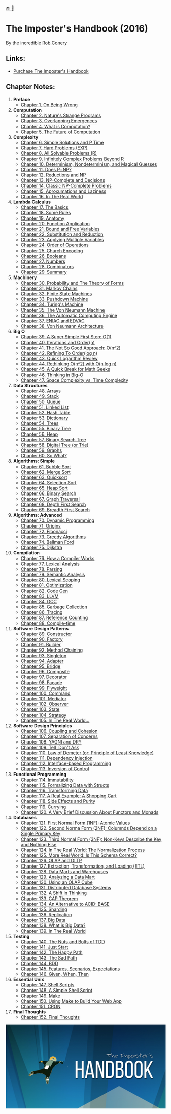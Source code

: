 [🔙 🏡](../README.md)

# The Imposter's Handbook (2016)

By the incredible [Rob Conery](https://rob.conery.io/)

## Links:

- [Purchase The Imposter's Handbook](https://bigmachine.io/products/the-imposters-handbook/)

## Chapter Notes:

01. **Preface**
    - [Chapter 1. On Being Wrong](ch001-on-being-wrong.md)
02. **Computation**
    - [Chapter 2. Nature's Strange Programs](ch002-natures-strange-programs.md)
    - [Chapter 3. Overlapping Emergences](ch003-overlapping-emergences.md)
    - [Chapter 4. What is Computation?](ch004-what-is-computation.md)
    - [Chapter 5. The Future of Computation](ch005-the-future-of-computation.md)
03. **Complexity**
    - [Chapter 6. Simple Solutions and P Time](ch006-simple-solutions-and-p-time.md)
    - [Chapter 7. Hard Problems (EXP)](ch007-hard-problems-exp.md)
    - [Chapter 8. All Solvable Problems (R)](ch008-all-solvable-problems-r.md)
    - [Chapter 9. Infinitely Complex Problems Beyond R](ch009-infinitely-complex-problems-beyond-r.md)
    - [Chapter 10. Determinism, Nondeterminism, and Magical Guesses](ch010-determinism-nondeterminism-and-magical-guesses.md)
    - [Chapter 11. Does P=NP?](ch011-does-p-np.md)
    - [Chapter 12. Reductions and NP](ch012-reductions-and-np.md)
    - [Chapter 13. NP-Complete and Decisions](ch013-np-complete-and-decisions.md)
    - [Chapter 14. Classic NP-Complete Problems](ch014-classic-np-complete-problems.md)
    - [Chapter 15. Aproxumations and Laziness](ch015-aproxumations-and-laziness.md)
    - [Chapter 16. In The Real World](ch016-in-the-real-world.md)
04. **Lambda Calculus**
    - [Chapter 17. The Basics](ch017-the-basics.md)
    - [Chapter 18. Some Rules](ch018-some-rules.md)
    - [Chapter 19. Anatomy](ch019-anatomy.md)
    - [Chapter 20. Function Application](ch020-function-application.md)
    - [Chapter 21. Bound and Free Variables](ch021-bound-and-free-variables.md)
    - [Chapter 22. Substitution and Reduction](ch022-substitution-and-reduction.md)
    - [Chapter 23. Applying Multiple Variables](ch023-applying-multiple-variables.md)
    - [Chapter 24. Order of Operations](ch024-order-of-operations.md)
    - [Chapter 25. Church Encoding](ch025-church-encoding.md)
    - [Chapter 26. Booleans](ch026-booleans.md)
    - [Chapter 27. Numbers](ch027-numbers.md)
    - [Chapter 28. Combinators](ch028-combinators.md)
    - [Chapter 29. Summary](ch029-summary.md)
05. **Machinery**
    - [Chapter 30. Probability and The Theory of Forms](ch030-probability-and-the-theory-of-forms.md)
    - [Chapter 31. Markov Chains](ch031-markov-chains.md)
    - [Chapter 32. Finite State Machines](ch032-finite-state-machines.md)
    - [Chapter 33. Pushdown Machine](ch033-pushdown-machine.md)
    - [Chapter 34. Turing's Machine](ch034-turings-machine.md)
    - [Chapter 35. The Von Neumann Machine](ch035-the-von-neumann-machine.md)
    - [Chapter 36. The Automatic Computing Engine](ch036-the-automatic-computing-engine.md)
    - [Chapter 37. ENIAC and EDVAC](ch037-eniac-and-edvac.md)
    - [Chapter 38. Von Neumann Architecture](ch038-von-neumann-architecture.md)
06. **Big O**
    - [Chapter 39. A Super Simple First Step: O(1)](ch039-a-super-simple-first-step-o-1.md)
    - [Chapter 40. Iterations and Order(n)](ch040-iterations-and-order-n.md)
    - [Chapter 41. The Not So Good Approach: O(n^2)](ch041-the-not-so-good-approach-o-n-2.md)
    - [Chapter 42. Refining To Order(log n)](ch042-refining-to-order-log-n.md)
    - [Chapter 43. Quick Logarithm Review](ch043-quick-logarithm-review.md)
    - [Chapter 44. Rethinking O(n^2) with O(n log n)](ch044-rethinking-o-n-2-with-o-n-log-n.md)
    - [Chapter 45. A Quick Break for Math Geeks](ch045-a-quick-break-for-math-geeks.md)
    - [Chapter 46. Thinking in Big-O](ch046-thinking-in-big-o.md)
    - [Chapter 47. Space Complexity vs. Time Complexity](ch047-space-complexity-vs.-time-complexity.md)
07. **Data Structures**
    - [Chapter 48. Arrays](ch048-arrays.md)
    - [Chapter 49. Stack](ch049-stack.md)
    - [Chapter 50. Queue](ch050-queue.md)
    - [Chapter 51. Linked List](ch051-linked-list.md)
    - [Chapter 52. Hash Table](ch052-hash-table.md)
    - [Chapter 53. Dictionary](ch053-dictionary.md)
    - [Chapter 54. Trees](ch054-trees.md)
    - [Chapter 55. Binary Tree](ch055-binary-tree.md)
    - [Chapter 56. Heap](ch056-heap.md)
    - [Chapter 57. Binary Search Tree](ch057-binary-search-tree.md)
    - [Chapter 58. Digital Tree (or Trie)](ch058-digital-tree-or-trie.md)
    - [Chapter 59. Graphs](ch059-graphs.md)
    - [Chapter 60. So What?](ch060-so-what.md)
08. **Algorithms: Simple**
    - [Chapter 61. Bubble Sort](ch061-bubble-sort.md)
    - [Chapter 62. Merge Sort](ch062-merge-sort.md)
    - [Chapter 63. Quicksort](ch063-quicksort.md)
    - [Chapter 64. Selection Sort](ch064-selection-sort.md)
    - [Chapter 65. Heap Sort](ch065-heap-sort.md)
    - [Chapter 66. Binary Search](ch066-binary-search.md)
    - [Chapter 67. Graph Traversal](ch067-graph-traversal.md)
    - [Chapter 68. Depth First Search](ch068-depth-first-search.md)
    - [Chapter 69. Breadth First Search](ch069-breadth-first-search.md)
09. **Algorithms: Advanced**
    - [Chapter 70. Dynamic Programming](ch070-dynamic-programming.md)
    - [Chapter 71. Origins](ch071-origins.md)
    - [Chapter 72. Fibonacci](ch072-fibonacci.md)
    - [Chapter 73. Greedy Algorithms](ch073-greedy-algorithms.md)
    - [Chapter 74. Bellman Ford](ch074-bellman-ford.md)
    - [Chapter 75. Djikstra](ch075-djikstra.md)
9. **Compilation**
    - [Chapter 76. How a Compiler Works](ch076-how-a-compiler-works.md)
    - [Chapter 77. Lexical Analysis](ch077-lexical-analysis.md)
    - [Chapter 78. Parsing](ch078-parsing.md)
    - [Chapter 79. Semantic Analysis](ch079-semantic-analysis.md)
    - [Chapter 80. Lexical Scoping](ch080-lexical-scoping.md)
    - [Chapter 81. Optimization](ch081-optimization.md)
    - [Chapter 82. Code Gen](ch082-code-gen.md)
    - [Chapter 83. LLVM](ch083-llvm.md)
    - [Chapter 84. GCC](ch084-gcc.md)
    - [Chapter 85. Garbage Collection](ch085-garbage-collection.md)
    - [Chapter 86. Tracing](ch086-tracing.md)
    - [Chapter 87. Reference Counting](ch087-reference-counting.md)
    - [Chapter 88. Compile-time](ch088-compile-time.md)
10. **Software Design Patterns**
    - [Chapter 89. Constructor](ch089-constructor.md)
    - [Chapter 90. Factory](ch090-factory.md)
    - [Chapter 91. Builder](ch091-builder.md)
    - [Chapter 92. Method Chaining](ch092-method-chaining.md)
    - [Chapter 93. Singleton](ch093-singleton.md)
    - [Chapter 94. Adapter](ch094-adapter.md)
    - [Chapter 95. Bridge](ch095-bridge.md)
    - [Chapter 96. Composite](ch096-composite.md)
    - [Chapter 97. Decorator](ch097-decorator.md)
    - [Chapter 98. Facade](ch098-facade.md)
    - [Chapter 99. Flyweight](ch099-flyweight.md)
    - [Chapter 100. Command](ch100-command.md)
    - [Chapter 101. Mediator](ch101-mediator.md)
    - [Chapter 102. Observer](ch102-observer.md)
    - [Chapter 103. State](ch103-state.md)
    - [Chapter 104. Strategy](ch104-strategy.md)
    - [Chapter 105. In The Real World...](ch105-in-the-real-world....md)
11. **Software Design Principles**
    - [Chapter 106. Coupling and Cohesion](ch106-coupling-and-cohesion.md)
    - [Chapter 107. Separation of Concerns](ch107-separation-of-concerns.md)
    - [Chapter 108. YAGNI and DRY](ch108-yagni-and-dry.md)
    - [Chapter 109. Tell, Don't Ask](ch109-tell-dont-ask.md)
    - [Chapter 110. Law of Demeter (or: Principle of Least Knowledge)](ch110-law-of-demeter-or-principle-of-least-knowledge.md)
    - [Chapter 111. Dependency Injection](ch111-dependency-injection.md)
    - [Chapter 112. Interface-based Programming](ch112-interface-based-programming.md)
    - [Chapter 113. Inversion of Control](ch113-inversion-of-control.md)
12. **Functional Programming**
    - [Chapter 114. Immutability](ch114-immutability.md)
    - [Chapter 115. Formalizing Data with Structs](ch115-formalizing-data-with-structs.md)
    - [Chapter 116. Tramsforming Data](ch116-tramsforming-data.md)
    - [Chapter 117. A Real Example: A Shopping Cart](ch117-a-real-example-a-shopping-cart.md)
    - [Chapter 118. Side Effects and Purity](ch118-side-effects-and-purity.md)
    - [Chapter 119. Currying](ch119-currying.md)
    - [Chapter 120. A Very Brief Discussion About Functors and Monads](ch120-a-very-brief-discussion-about-functors-and-monads.md)
13. **Databases**
    - [Chapter 121. First Normal Form (1NF): Atomic Values](ch121-first-normal-form-1nf-atomic-values.md)
    - [Chapter 122. Second Norma Form (2NF): Columnds Depend on a Single Primary Key](ch122-second-norma-form-2nf-columnds-depend-on-a-single-primary-key.md)
    - [Chapter 123. Third Normal Form (3NF): Non-Keys Describe the Key and Nothing Else](ch123-third-normal-form-3nf-non-keys-describe-the-key-and-nothing-else.md)
    - [Chapter 124. In The Real World: The Normalization Process](ch124-in-the-real-world-the-normalization-process.md)
    - [Chapter 125. More Real World: Is This Schema Correct?](ch125-more-real-world-is-this-schema-correct.md)
    - [Chapter 126. OLAP and OLTP](ch126-olap-and-oltp.md)
    - [Chapter 127. Extraction, Transformation, and Loading (ETL)](ch127-extraction-transformation-and-loading-etl.md)
    - [Chapter 128. Data Marts and Warehouses](ch128-data-marts-and-warehouses.md)
    - [Chapter 129. Analyzing a Data Mart](ch129-analyzing-a-data-mart.md)
    - [Chapter 130. Using an OLAP Cube](ch130-using-an-olap-cube.md)
    - [Chapter 131. Distributed Database Systems](ch131-distributed-database-systems.md)
    - [Chapter 132. A Shift in Thinking](ch132-a-shift-in-thinking.md)
    - [Chapter 133. CAP Theorem](ch133-cap-theorem.md)
    - [Chapter 134. An Alternative to ACID: BASE](ch134-an-alternative-to-acid-base.md)
    - [Chapter 135. Sharding](ch135-sharding.md)
    - [Chapter 136. Replication](ch136-replication.md)
    - [Chapter 137. Big Data](ch137-big-data.md)
    - [Chapter 138. What is Big Data?](ch138-what-is-big-data.md)
    - [Chapter 139. In The Real World](ch139-in-the-real-world.md)
14. **Testing**
    - [Chapter 140. The Nuts and Bolts of TDD](ch140-the-nuts-and-bolts-of-tdd.md)
    - [Chapter 141. Just Start](ch141-just-start.md)
    - [Chapter 142. The Happy Path](ch142-the-happy-path.md)
    - [Chapter 143. The Sad Path](ch143-the-sad-path.md)
    - [Chapter 144. BDD](ch144-bdd.md)
    - [Chapter 145. Features, Scenarios, Expectations](ch145-features-scenarios-expectations.md)
    - [Chapter 146. Given, When, Then](ch146-given-when-then.md)
15. **Essential Unix**
    - [Chapter 147. Shell Scripts](ch147-shell-scripts.md)
    - [Chapter 148. A Simple Shell Script](ch148-a-simple-shell-script.md)
    - [Chapter 149. Make](ch149-make.md)
    - [Chapter 150. Using Make to Build Your Web App](ch150-using-make-to-build-your-web-app.md)
    - [Chapter 151. CRON](ch151-cron.md)
16. **Final Thoughts**
    - [Chapter 152. Final Thoughts](ch152-final-thoughts.md)

![book cover](cover.jpg)